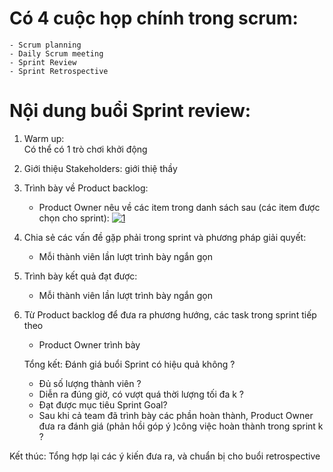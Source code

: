 # Có 4 cuộc họp chính trong scrum:
    - Scrum planning
    - Daily Scrum meeting
    - Sprint Review
    - Sprint Retrospective

# Nội dung buổi Sprint review:
1. Warm up:  
    Có thể có 1 trò chơi khởi động
2. Giới thiệu Stakeholders:
    giới thiệ thầy
3. Trình bày về Product backlog:
    * Product Owner nêu về các item trong danh sách sau (các item được chọn cho sprint):
    <a href="https://ibb.co/qn120Q5"><img src="https://i.ibb.co/X4JGyR8/1.png" alt="1" border="0"></a>
4. Chia sẻ các vấn đề gặp phải trong sprint và phương pháp giải quyết:
    * Mỗi thành viên lần lượt trình bày ngắn gọn
5. Trình bày kết quả đạt được:
    * Mỗi thành viên lần lượt trình bày ngắn gọn
6. Từ Product backlog để đưa ra phương hướng, các task trong sprint tiếp theo
    * Product Owner trình bày
    
    Tổng kết: Đánh giá buổi Sprint có hiệu quả không ?
    
    * Đủ số lượng thành viên ?
    * Diễn ra đúng giờ, có vượt quá thời lượng tối đa k ?
    * Đạt được mục tiêu Sprint Goal?
    * Sau khi cả team đã trình bày các phần hoàn thành, Product Owner đưa ra đánh giá (phản hồi góp ý )công việc  hoàn thành trong sprint k ?
    
Kết thúc: Tổng hợp lại các ý kiến đưa ra, và chuẩn bị cho buổi retrospective
